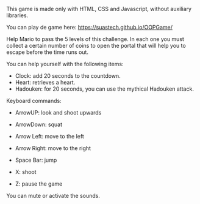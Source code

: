 This game is made only with HTML, CSS and Javascript, without auxiliary libraries.

You can play de game here: https://suastech.github.io/OOPGame/

Help Mario to pass the 5 levels of this challenge. In each one you must collect a certain number of coins to open the portal that will help you to escape before the time runs out.

You can help yourself with the following items: 
- Clock: add 20 seconds to the countdown. 
- Heart: retrieves a heart.
- Hadouken: for 20 seconds, you can use the mythical Hadouken attack.

Keyboard commands: 

- ArrowUP: look and shoot upwards
- ArrowDown: squat
- Arrow Left: move to the left
- Arrow Right: move to the right

- Space Bar: jump
- X: shoot
- Z: pause the game

You can mute or activate the sounds.
